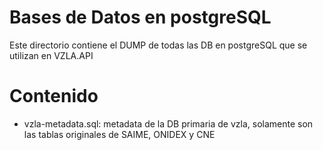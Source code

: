 Bases de Datos en postgreSQL
============================


Este directorio contiene el DUMP de todas las DB en postgreSQL que se utilizan en VZLA.API

Contenido
=========

* vzla-metadata.sql: metadata de la DB primaria de vzla, solamente son las tablas originales de SAIME, ONIDEX y CNE
